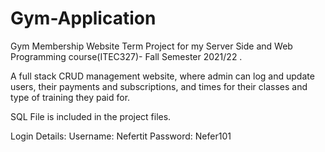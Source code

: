 # Gym-Application
Gym Membership Website Term Project for my Server Side and Web Programming course(ITEC327)- Fall Semester 2021/22 . 

A full stack CRUD management website, where admin can log and update users, their payments and subscriptions, and times for their classes and type of training they paid for.

SQL File is included in the project files. 

Login Details: 
Username: Nefertit
Password: Nefer101
